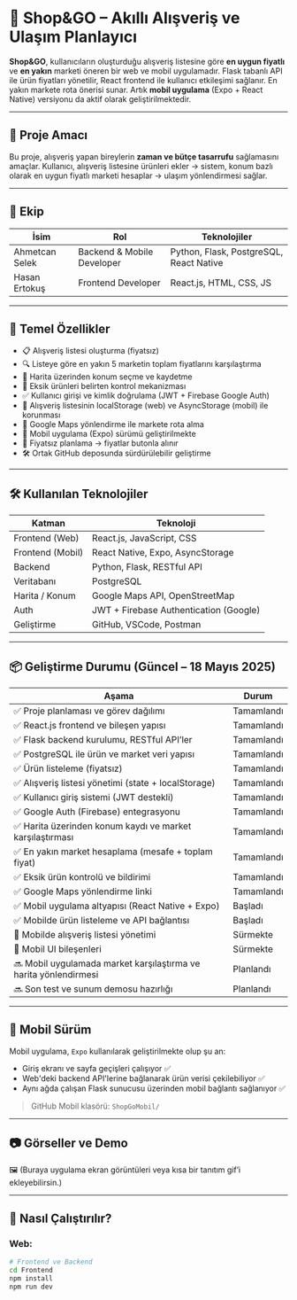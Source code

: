 # 🛒 Shop&GO – Akıllı Alışveriş ve Ulaşım Planlayıcı

**Shop&GO**, kullanıcıların oluşturduğu alışveriş listesine göre **en uygun fiyatlı** ve **en yakın** marketi öneren bir web ve mobil uygulamadır. Flask tabanlı API ile ürün fiyatları yönetilir, React frontend ile kullanıcı etkileşimi sağlanır. En yakın markete rota önerisi sunar. Artık **mobil uygulama** (Expo + React Native) versiyonu da aktif olarak geliştirilmektedir.

---

## 🚀 Proje Amacı

Bu proje, alışveriş yapan bireylerin **zaman ve bütçe tasarrufu** sağlamasını amaçlar. Kullanıcı, alışveriş listesine ürünleri ekler → sistem, konum bazlı olarak en uygun fiyatlı marketi hesaplar → ulaşım yönlendirmesi sağlar.

---

## 👥 Ekip

| İsim       | Rol                | Teknolojiler                        |
|------------|--------------------|-------------------------------------|
| Ahmetcan Selek | Backend & Mobile Developer | Python, Flask, PostgreSQL, React Native |
| Hasan Ertokuş   | Frontend Developer        | React.js, HTML, CSS, JS             |

---

## 🧩 Temel Özellikler

- 📋 Alışveriş listesi oluşturma (fiyatsız)
- 🔍 Listeye göre en yakın 5 marketin toplam fiyatlarını karşılaştırma
- 📍 Harita üzerinden konum seçme ve kaydetme
- 🧾 Eksik ürünleri belirten kontrol mekanizması
- ✅ Kullanıcı girişi ve kimlik doğrulama (JWT + Firebase Google Auth)
- 💾 Alışveriş listesinin localStorage (web) ve AsyncStorage (mobil) ile korunması
- 🧭 Google Maps yönlendirme ile markete rota alma
- 📱 Mobil uygulama (Expo) sürümü geliştirilmekte
- 🧠 Fiyatsız planlama → fiyatlar butonla alınır
- 🛠️ Ortak GitHub deposunda sürdürülebilir geliştirme

---

## 🛠️ Kullanılan Teknolojiler

| Katman        | Teknoloji                             |
|---------------|----------------------------------------|
| Frontend (Web)| React.js, JavaScript, CSS             |
| Frontend (Mobil) | React Native, Expo, AsyncStorage    |
| Backend       | Python, Flask, RESTful API            |
| Veritabanı    | PostgreSQL                            |
| Harita / Konum| Google Maps API, OpenStreetMap        |
| Auth          | JWT + Firebase Authentication (Google)|
| Geliştirme    | GitHub, VSCode, Postman               |

---

## 📦 Geliştirme Durumu (Güncel – 18 Mayıs 2025)

| Aşama                                                                 | Durum         |
|------------------------------------------------------------------------|---------------|
| ✅ Proje planlaması ve görev dağılımı                                  | Tamamlandı    |
| ✅ React.js frontend ve bileşen yapısı                                 | Tamamlandı    |
| ✅ Flask backend kurulumu, RESTful API’ler                             | Tamamlandı    |
| ✅ PostgreSQL ile ürün ve market veri yapısı                           | Tamamlandı    |
| ✅ Ürün listeleme (fiyatsız)                                           | Tamamlandı    |
| ✅ Alışveriş listesi yönetimi (state + localStorage)                   | Tamamlandı    |
| ✅ Kullanıcı giriş sistemi (JWT destekli)                              | Tamamlandı    |
| ✅ Google Auth (Firebase) entegrasyonu                                 | Tamamlandı    |
| ✅ Harita üzerinden konum kaydı ve market karşılaştırması              | Tamamlandı    |
| ✅ En yakın market hesaplama (mesafe + toplam fiyat)                   | Tamamlandı    |
| ✅ Eksik ürün kontrolü ve bildirimi                                    | Tamamlandı    |
| ✅ Google Maps yönlendirme linki                                       | Tamamlandı    |
| ✅ Mobil uygulama altyapısı (React Native + Expo)                      | Başladı       |
| ✅ Mobilde ürün listeleme ve API bağlantısı                            | Başladı       |
| 🔄 Mobilde alışveriş listesi yönetimi                                  | Sürmekte      |
| 🔄 Mobil UI bileşenleri                                                | Sürmekte      |
| 🔜 Mobil uygulamada market karşılaştırma ve harita yönlendirmesi      | Planlandı     |
| 🔜 Son test ve sunum demosu hazırlığı                                  | Planlandı     |

---

## 📱 Mobil Sürüm

Mobil uygulama, `Expo` kullanılarak geliştirilmekte olup şu an:
- Giriş ekranı ve sayfa geçişleri çalışıyor ✅
- Web'deki backend API'lerine bağlanarak ürün verisi çekilebiliyor ✅
- Aynı ağda çalışan Flask sunucusu üzerinden mobil bağlantı sağlanıyor ✅

> GitHub Mobil klasörü: `ShopGoMobil/`

---

## 📷 Görseller ve Demo

🖼️ (Buraya uygulama ekran görüntüleri veya kısa bir tanıtım gif’i ekleyebilirsin.)

---

## 🧪 Nasıl Çalıştırılır?

### Web:
```bash
# Frontend ve Backend
cd Frontend
npm install
npm run dev
